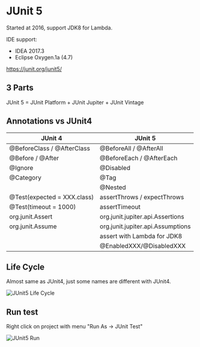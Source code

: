 # JUnit 5

Started at 2016, support JDK8 for Lambda.

IDE support:
- IDEA 2017.3
- Eclipse Oxygen.1a (4.7)

https://junit.org/junit5/

## 3 Parts

JUnit 5 = JUnit Platform + JUnit Jupiter + JUnit Vintage

## Annotations vs JUnit4

JUnit 4 | JUnit 5
------------ | -------------
@BeforeClass / @AfterClass | @BeforeAll / @AfterAll 
@Before / @After  |  @BeforeEach / @AfterEach
@Ignore | @Disabled
@Category |  @Tag
<None>  | @Nested
@Test(expected = XXX.class) | assertThrows / expectThrows
@Test(timeout = 1000)  | assertTimeout
org.junit.Assert  |  org.junit.jupiter.api.Assertions
org.junit.Assume  |  org.junit.jupiter.api.Assumptions
<None>  |  assert with Lambda for JDK8
<None>  |   @EnabledXXX/@DisabledXXX

## Life Cycle

Almost same as JUnit4, just some names are different with JUnit4.

![JUnit5 Life Cycle](/junit5-lifecycle.png)

## Run test

Right click on project with menu "Run As -> JUnit Test"

![JUnit5 Run](/junit5-runtest.png)